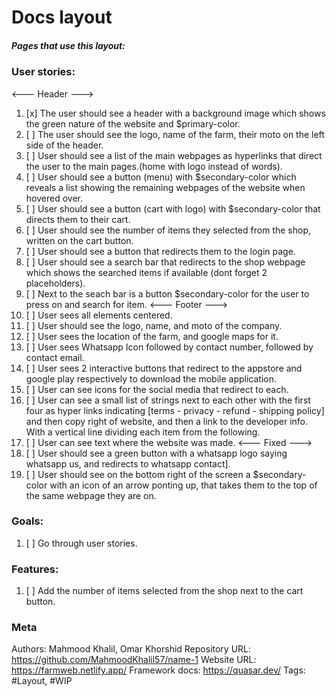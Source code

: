 # Docs layout

##### Pages that use this layout: 

### User stories:
<--- Header --->
1. [x] The user should see a header with a background image which shows the green nature of the website and $primary-color.
2. [ ] The user should see the logo, name of the farm, their moto on the left side of the header.
3. [ ] User should see a list of the main webpages as hyperlinks that direct the user to the main pages.(home  with logo instead of words).
5. [ ] User should see a button (menu) with $secondary-color which reveals a list showing the remaining webpages of the website when hovered over.
6. [ ] User should see a button (cart with logo) with $secondary-color that directs them to their cart.
7. [ ] User should see the number of items they selected from the shop, written on the cart button.
8. [ ] User should see a button that redirects them to the login page.
9. [ ] User should see a search bar that redirects to the shop webpage which shows the searched items if available (dont forget 2 placeholders).
10. [ ] Next to the seach bar is a button $secondary-color for the user to press on and search for item.
<--- Footer --->
9. [ ] User sees all elements centered.
10. [ ] User should see the logo, name, and moto of the company.
11. [ ] User sees the location of the farm, and google maps for it.
12. [ ] User sees Whatsapp Icon followed by contact number, followed by contact email.
13. [ ] User sees 2 interactive buttons that redirect to the appstore and google play respectively to download the mobile application.
14. [ ] User can see icons for the social media that redirect to each.
15. [ ] User can see a small list of strings next to each other with the first four as hyper links indicating [terms - privacy - refund - shipping policy] and then copy right of website, and then a link to the developer info. With a vertical line dividing each item from the following.
16. [ ] User can see text where the website was made.
<--- Fixed --->
17. [ ] User should see a green button with a whatsapp logo saying whatsapp us, and redirects to whatsapp contact].
18. [ ] User should see on the bottom right of the screen a $secondary-color with an icon of an arrow ponting up, that takes them to the top of the same webpage they are on.

### Goals:
1. [ ] Go through user stories.

### Features:
1. [ ] Add the number of items selected from the shop next to the cart button.

### Meta
Authors: Mahmood Khalil, Omar Khorshid
Repository URL: https://github.com/MahmoodKhalil57/name-1
Website URL: https://farmweb.netlify.app/
Framework docs: https://quasar.dev/
Tags: #Layout, #WIP